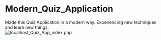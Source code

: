 # Modern_Quiz_Application
Made this Quiz Application in a modern way. Experiencing new techniques and learn new things.<br>
![localhost_Quiz_App_index php](https://user-images.githubusercontent.com/80630408/186173927-89716ba1-602e-433a-8c76-304d13816db0.png)
